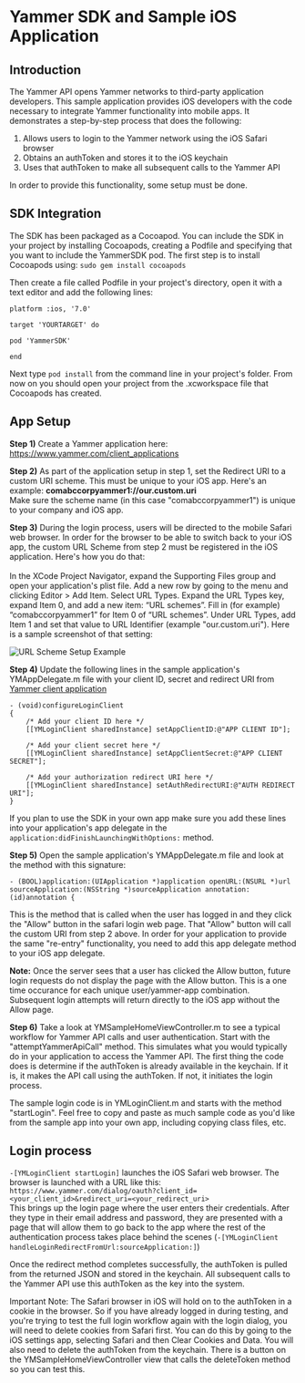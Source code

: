 Yammer SDK and Sample iOS Application
=================================


Introduction
------------
The Yammer API opens Yammer networks to third-party application developers.  This sample application
provides iOS developers with the code necessary to integrate Yammer functionality into mobile apps.
It demonstrates a step-by-step process that does the following:

1. Allows users to login to the Yammer network using the iOS Safari browser
2. Obtains an authToken and stores it to the iOS keychain
3. Uses that authToken to make all subsequent calls to the Yammer API

In order to provide this functionality, some setup must be done.

SDK Integration
---------

The SDK has been packaged as a Cocoapod. You can include the SDK in your project by installing Cocoapods, creating a Podfile and specifying that you want to include the YammerSDK pod. The first step is to install Cocoapods using:
`sudo gem install cocoapods`

Then create a file called Podfile in your project's directory, open it with a text editor and add the following lines:
```
platform :ios, '7.0'

target 'YOURTARGET' do

pod 'YammerSDK'

end
```
Next type `pod install` from the command line in your project's folder. From now on you should open your project from the .xcworkspace file that Cocoapods has created.

App Setup
---------

**Step 1)** Create a Yammer application here: https://www.yammer.com/client_applications

**Step 2)** As part of the application setup in step 1, set the Redirect URI to a custom URI scheme.  This must be unique to your iOS app.  Here's an example: **comabccorpyammer1://our.custom.uri**
<br/>Make sure the scheme name (in this case "comabccorpyammer1") is unique to your company and iOS app.

**Step 3)** During the login process, users will be directed to the mobile Safari web browser.  In order for the browser to be able to switch back to your iOS app, the custom URL Scheme from step 2 must be registered in the iOS application.  Here's how you do that:
<br/><br/>
In the XCode Project Navigator, expand the Supporting Files group and open your application's plist file.  Add a new row by going to the menu and clicking Editor > Add Item. Select URL Types.  Expand the URL Types key, expand Item 0, and add a new item: “URL schemes”. Fill in (for example) “comabccorpyammer1” for Item 0 of “URL schemes”.  Under URL Types, add Item 1 and set that value to URL Identifier (example "our.custom.uri"). Here is a sample screenshot of that setting:

![URL Scheme Setup Example][urlScheme]

**Step 4)** Update the following lines in the sample application's YMAppDelegate.m file with your client ID, secret and redirect URI from [Yammer
client application](https://www.yammer.com/client_applications)

```
- (void)configureLoginClient
{
    /* Add your client ID here */
    [[YMLoginClient sharedInstance] setAppClientID:@"APP CLIENT ID"];
    
    /* Add your client secret here */
    [[YMLoginClient sharedInstance] setAppClientSecret:@"APP CLIENT SECRET"];
    
    /* Add your authorization redirect URI here */
    [[YMLoginClient sharedInstance] setAuthRedirectURI:@"AUTH REDIRECT URI"];
}
```
If you plan to use the SDK in your own app make sure you add these lines into your application's app delegate in the `application:didFinishLaunchingWithOptions:` method.

**Step 5)** Open the sample application's YMAppDelegate.m file and look at the method with this signature:

`- (BOOL)application:(UIApplication *)application
                    openURL:(NSURL *)url
          sourceApplication:(NSString *)sourceApplication
                 annotation:(id)annotation {`

This is the method that is called when the user has logged in and they click the "Allow" button in the safari login web page.  That "Allow" button will call the custom URI from step 2 above.  In order for your application to provide the same "re-entry" functionality, you need to add this app delegate method to your iOS app delegate.

**Note:** Once the server sees that a user has clicked the Allow button, future login requests do not display the page with the Allow button.  This is a one time occurance for each unique user/yammer-app combination.  Subsequent login attempts will return directly to the iOS app without the Allow page.

**Step 6)** Take a look at YMSampleHomeViewController.m to see a typical workflow for Yammer API calls and user authentication.  Start with the "attemptYammerApiCall" method.  This simulates what you would typically do in your application to access the Yammer API.  The first thing the code does is determine if the authToken is already available in the keychain.  If it is, it makes the API call using the authToken.  If not, it initiates the login process.

The sample login code is in YMLoginClient.m and starts with the method "startLogin".  Feel free to copy and paste as much sample code as you'd like from the sample app into your own app, including copying class files, etc.

Login process
-------------

`-[YMLoginClient startLogin]` launches the iOS Safari web browser.  The browser is launched
with a URL like this: `https://www.yammer.com/dialog/oauth?client_id=<your_client_id>&redirect_uri=<your_redirect_uri>`
<br/>
This brings up the login page where the user enters their credentials.  After they type in their email address and password, they are presented with a page that will allow them to go back to the app where the rest of the authentication process takes place behind the scenes (`-[YMLoginClient handleLoginRedirectFromUrl:sourceApplication:]`)

Once the redirect method completes successfully, the authToken is pulled from the returned JSON and stored in the keychain.  All subsequent calls to the Yammer API use this authToken as the key into the system.

Important Note:  The Safari browser in iOS will hold on to the authToken in a cookie in the browser.  So if you have already logged in during testing, and you're trying to test the full login workflow again with the login dialog, you will need to delete cookies from Safari first.  You can do this by going to the iOS settings app, selecting Safari and then Clear Cookies and Data.  You will also need to delete the authToken from the keychain.  There is a button on the YMSampleHomeViewController view that calls the deleteToken method so you can test this.

[urlScheme]: https://github.com/yammer/ios-oauth-demo/blob/master/URLSchemeExample.png?raw=true

